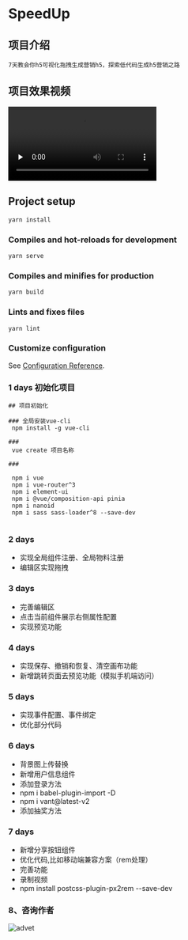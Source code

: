 # SpeedUp

## 项目介绍

```
7天教会你h5可视化拖拽生成营销h5，探索低代码生成h5营销之路
```

## 项目效果视频

<video id="video" controls="" preload="none" >
<source id="mp4" src="https://img.soogif.com/video/2ea0a32107264b96b8fd778257b95eb4.mp4" type="video/mp4">
</video>

## Project setup
```
yarn install
```

### Compiles and hot-reloads for development
```
yarn serve
```

### Compiles and minifies for production
```
yarn build
```

### Lints and fixes files
```
yarn lint
```

### Customize configuration
See [Configuration Reference](https://cli.vuejs.org/config/).



### 1 days 初始化项目

```
## 项目初始化

### 全局安装vue-cli
 npm install -g vue-cli

###
 vue create 项目名称

### 

 npm i vue 
 npm i vue-router^3
 npm i element-ui
 npm i @vue/composition-api pinia 
 npm i nanoid 
 npm i sass sass-loader^8 --save-dev
 
```

### 2 days 

* 实现全局组件注册、全局物料注册
* 编辑区实现拖拽


### 3 days

* 完善编辑区
* 点击当前组件展示右侧属性配置
* 实现预览功能

### 4 days

* 实现保存、撤销和恢复、清空画布功能
* 新增跳转页面去预览功能（模拟手机端访问）

### 5 days


* 实现事件配置、事件绑定
* 优化部分代码


### 6 days


* 背景图上传替换
* 新增用户信息组件
* 添加登录方法
* npm i babel-plugin-import -D
*  npm i vant@latest-v2
* 添加抽奖方法

### 7 days

* 新增分享按钮组件
* 优化代码,比如移动端兼容方案（rem处理）
* 完善功能
* 录制视频
* npm install postcss-plugin-px2rem --save-dev


### 8、咨询作者

![advet](https://camo.githubusercontent.com/4dd4816fde9a08c5d9fcd91698f0c2543c570a06087b6ca18661f7234d5a796f/68747470733a2f2f61637469766974792d7572742e6f73732d636e2d6265696a696e672e616c6979756e63732e636f6d2f6563697469632f2545362538382539312545372539412538342e6a7067)


